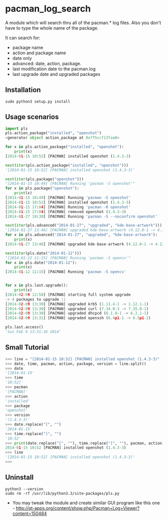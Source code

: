 pacman_log_search
=================

A module which will search thru all of the pacman.* log files. Also you don't have to type the whole name of the package.

It can search for:

* package name 
* action and package name 
* date only
* advanced: date, action, package.
* last modification date to the pacman.log
* last upgrade date and upgraded packages

## Installation

    sudo python3 setup.py install

## Usage scenarios

```python
import pls
pls.action_package("installed", "openshot")
<generator object action_package at 0x7f5ccf13faa0>

for x in pls.action_package("installed", "openshot"):
    print(x)
[2014-01-15 10:52] [PACMAN] installed openshot (1.4.3-3)

next(iter(pls.action_package("installed", "openshot")))
'[2014-01-15 10:52] [PACMAN] installed openshot (1.4.3-3)'

next(iter(pls.package("openshot")))
"[2014-01-15 10:49] [PACMAN] Running 'pacman -S openshot'"
for x in pls.package("openshot"):
    print(x)
[2014-01-15 10:49] [PACMAN] Running 'pacman -S openshot'
[2014-01-15 10:52] [PACMAN] installed openshot (1.4.3-3)
[2014-01-15 17:04] [PACMAN] Running 'pacman -R openshot'
[2014-01-15 17:04] [PACMAN] removed openshot (1.4.3-3)
[2014-01-27 19:30] [PACMAN] Running 'pacman -S --noconfirm openshot'

next(iter(pls.advanced("2014-01-27", "upgraded", "kde-base-artwork")))
'[2014-01-27 13:46] [PACMAN] upgraded kde-base-artwork (4.12.0-1 -> 4.12.1-1)'
for x in pls.advanced("2014-01-27", "upgraded", "kde-base-artwork"):
    print(x)
[2014-01-27 13:46] [PACMAN] upgraded kde-base-artwork (4.12.0-1 -> 4.12.1-1)

next(iter(pls.date("2014-01-12")))
"[2014-01-12 11:15] [PACMAN] Running 'pacman -S opencv'"
for x in pls.date("2014-01-12"):
    print(x)
[2014-01-12 11:15] [PACMAN] Running 'pacman -S opencv'


for x in pls.last.upgrade():
    print(x)
[2014-02-09 12:58] [PACMAN] starting full system upgrade
-> 4 packages to upgrade ::
[2014-02-09 13:30] [PACMAN] upgraded krb5 (1.11.4-1 -> 1.12.1-1)
[2014-02-09 13:30] [PACMAN] upgraded curl (7.34.0-3 -> 7.35.0-1)
[2014-02-09 13:30] [PACMAN] upgraded dhcpcd (6.1.0-1 -> 6.2.1-1)
[2014-02-09 13:31] [PACMAN] upgraded openssh (6.4p1-1 -> 6.5p1-2)

pls.last.access()
'Sun Feb 9 13:31:16 2014' 

```
## Small Tutorial
```python
>>> line = "[2014-01-15 10:52] [PACMAN] installed openshot (1.4.3-3)"
>>> date, time, pacman, action, package, version = line.split()
>>> date
'[2014-01-15'
>>> time
'10:52]'
>>> pacman
'[PACMAN]'
>>> action
'installed'
>>> package
'openshot'
>>> version
'(1.4.3-3)'
>>> date.replace("[", "")
'2014-01-15'
>>> time.replace("]", "")
'10:52'
>>> print(date.replace("[", ""), time.replace("]", ""), pacman, action, package, version, sep=" ")
2014-01-15 10:52 [PACMAN] installed openshot (1.4.3-3)
>>> line
'[2014-01-15 10:52] [PACMAN] installed openshot (1.4.3-3)'
>>>
```

## Uninstall

    python3 --version
    sudo rm -rf /usr/lib/python3.3/site-packages/pls.py

* You may tweak the module and create similar GUI program like this one - <a href="http://qt-apps.org/content/show.php/Pacman+Log+Viewer?content=150484" target="_blank">http://qt-apps.org/content/show.php/Pacman+Log+Viewer?content=150484</a>